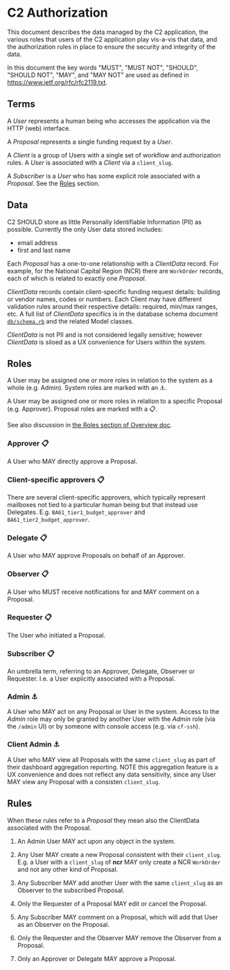 # C2 Authorization

This document describes the data managed by the C2 application,
the various roles that users of the C2 application play vis-a-vis 
that data, and the authorization rules in place to 
ensure the security and integrity of the data.

In this document the key words "MUST", "MUST NOT", "SHOULD", "SHOULD NOT", "MAY", and "MAY NOT"
are used as defined in https://www.ietf.org/rfc/rfc2119.txt.

## Terms

A *User* represents a human being who accesses the application via the HTTP (web)
interface.

A *Proposal* represents a single funding request by a *User*.

A *Client* is a group of Users with a single set of workflow and authorization rules.
A *User* is associated with a *Client* via a `client_slug`.

A *Subscriber* is a *User* who has some explicit role associated with a *Proposal*. See
the [Roles](#roles) section.

## Data

C2 SHOULD store as little Personally Identifiable Information (PII) as possible.
Currently the only User data stored includes:

* email address
* first and last name

Each *Proposal* has a one-to-one relationship with a *ClientData* record. For example,
for the National Capital Region (NCR) there are `WorkOrder` records, each of which is
related to exactly one *Proposal*.

*ClientData* records contain client-specific funding request details: building or vendor
names, codes or numbers. Each Client may have different validation rules around their
respective details: required, min/max ranges, etc. A full list of *ClientData* specifics
is in the database schema document [`db/schema.rb`](../db/schema.rb) and the related Model
classes.

*ClientData* is not PII and is not considered legally sensitive; however *ClientData* is siloed
as a UX convenience for Users within the system.

## Roles

A User may be assigned one or more roles in relation to the system as a whole (e.g. Admin).
System roles are marked with an :anchor:.

A User may be assigned one or more roles in relation to a specific Proposal (e.g. Approver).
Proposal roles are marked with a :clipboard:.

See also discussion in [the Roles section of Overview doc](overview.md#roles).

### Approver :clipboard:

A User who MAY directly approve a Proposal.

### Client-specific approvers :clipboard:

There are several client-specific approvers, which typically represent mailboxes not tied
to a particular human being but that instead use Delegates. E.g. `BA61_tier1_budget_approver`
and `BA61_tier2_budget_approver`.

### Delegate :clipboard:

A User who MAY approve Proposals on behalf of an Approver.

### Observer :clipboard:

A User who MUST receive notifications for and MAY comment on a Proposal.

### Requester :clipboard:

The User who initiated a Proposal.

### Subscriber :clipboard:

An umbrella term, referring to an Approver, Delegate, Observer or Requester.
I.e. a User explicitly associated with a Proposal.

### Admin :anchor:

A User who MAY act on any Proposal or User in the system. Access to the *Admin* role
may only be granted by another User with the *Admin* role (via the `/admin` UI) or by
someone with console access (e.g. via `cf-ssh`).

### Client Admin :anchor:

A User who MAY view all Proposals with the same `client_slug` as part of their dashboard
aggregation reporting. NOTE this aggregation feature is a UX convenience and does not
reflect any data sensitivity, since any User MAY view any Proposal with a consisten `client_slug`. 

## Rules

When these rules refer to a *Proposal* they mean also the ClientData associated with the Proposal.

1. An Admin User MAY act upon any object in the system.

1. Any User MAY create a new Proposal consistent with their `client_slug`. E.g.
a User with a `client_slug` of **ncr** MAY only create a NCR `WorkOrder` and not any other
kind of Proposal.

1. Any Subscriber MAY add another User with the same `client_slug` as an Observer
to the subscribed Proposal.

1. Only the Requester of a Proposal MAY edit or cancel the Proposal.

1. Any Subscriber MAY comment on a Proposal, which will add that User as
an Observer on the Proposal.

1. Only the Requester and the Observer MAY remove the Observer from a Proposal.

1. Only an Approver or Delegate MAY approve a Proposal.

